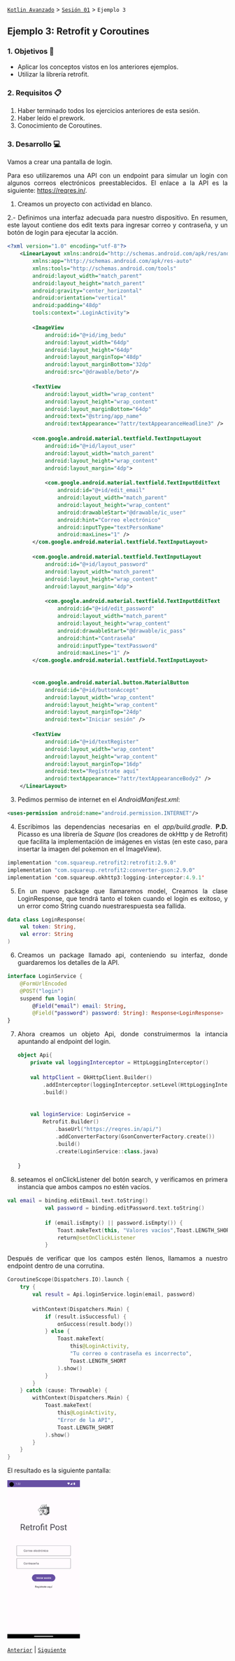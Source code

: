 [`Kotlin Avanzado`](../../Readme.md) > [`Sesión 01`](..#readme) > `Ejemplo 3`

## Ejemplo 3: Retrofit y Coroutines

<div style="text-align: justify;">

### 1. Objetivos :dart:


- Aplicar los conceptos vistos en los anteriores ejemplos.
- Utilizar la librería retrofit.

### 2. Requisitos :clipboard:

1. Haber terminado todos los ejercicios anteriores de esta sesión.
2. Haber leído el prework.
3. Conocimiento de Coroutines.

### 3. Desarrollo :computer:

Vamos a crear una pantalla de  login.

Para eso utilizaremos una API con un endpoint para simular un login con algunos correos electrónicos preestablecidos. El enlace a la API es la siguiente:  https://reqres.in/.


1. Creamos un proyecto con actividad en blanco.

2.- Definimos una interfaz adecuada para nuestro dispositivo. En resumen, este layout contiene dos edit texts para ingresar correo y contraseña, y un botón de login para ejecutar la acción.

```xml
<?xml version="1.0" encoding="utf-8"?>
    <LinearLayout xmlns:android="http://schemas.android.com/apk/res/android"
        xmlns:app="http://schemas.android.com/apk/res-auto"
        xmlns:tools="http://schemas.android.com/tools"
        android:layout_width="match_parent"
        android:layout_height="match_parent"
        android:gravity="center_horizontal"
        android:orientation="vertical"
        android:padding="48dp"
        tools:context=".LoginActivity">

        <ImageView
            android:id="@+id/img_bedu"
            android:layout_width="64dp"
            android:layout_height="64dp"
            android:layout_marginTop="48dp"
            android:layout_marginBottom="32dp"
            android:src="@drawable/beto"/>

        <TextView
            android:layout_width="wrap_content"
            android:layout_height="wrap_content"
            android:layout_marginBottom="64dp"
            android:text="@string/app_name"
            android:textAppearance="?attr/textAppearanceHeadline3" />

        <com.google.android.material.textfield.TextInputLayout
            android:id="@+id/layout_user"
            android:layout_width="match_parent"
            android:layout_height="wrap_content"
            android:layout_margin="4dp">

            <com.google.android.material.textfield.TextInputEditText
                android:id="@+id/edit_email"
                android:layout_width="match_parent"
                android:layout_height="wrap_content"
                android:drawableStart="@drawable/ic_user"
                android:hint="Correo electrónico"
                android:inputType="textPersonName"
                android:maxLines="1" />
        </com.google.android.material.textfield.TextInputLayout>

        <com.google.android.material.textfield.TextInputLayout
            android:id="@+id/layout_password"
            android:layout_width="match_parent"
            android:layout_height="wrap_content"
            android:layout_margin="4dp">

            <com.google.android.material.textfield.TextInputEditText
                android:id="@+id/edit_password"
                android:layout_width="match_parent"
                android:layout_height="wrap_content"
                android:drawableStart="@drawable/ic_pass"
                android:hint="Contraseña"
                android:inputType="textPassword"
                android:maxLines="1" />
        </com.google.android.material.textfield.TextInputLayout>


        <com.google.android.material.button.MaterialButton
            android:id="@+id/buttonAccept"
            android:layout_width="wrap_content"
            android:layout_height="wrap_content"
            android:layout_marginTop="24dp"
            android:text="Iniciar sesión" />

        <TextView
            android:id="@+id/textRegister"
            android:layout_width="wrap_content"
            android:layout_height="wrap_content"
            android:layout_marginTop="16dp"
            android:text="Regístrate aquí"
            android:textAppearance="?attr/textAppearanceBody2" />
    </LinearLayout>
```

3. Pedimos permiso de internet en el *AndroidManifest.xml*:

```xml
<uses-permission android:name="android.permission.INTERNET"/>
```

4. Escribimos las dependencias necesarias en el *app/build.gradle*. **P.D.** Picasso es una librería de *Square* (los creadores de okHttp y de Retrofit) que facilita la implementación de imágenes en vistas (en este caso, para insertar la imagen del pokemon en el ImageView).

```kotlin
implementation "com.squareup.retrofit2:retrofit:2.9.0"
implementation "com.squareup.retrofit2:converter-gson:2.9.0"
implementation 'com.squareup.okhttp3:logging-interceptor:4.9.1'
```

5. En un nuevo package que llamaremos model, Creamos la clase LoginResponse, que tendrá tanto el token cuando el login es exitoso, y un error como String cuando nuestrarespuesta sea fallida.

```kotlin
data class LoginResponse(
    val token: String,
    val error: String
)
```

6. Creamos un package llamado api, conteniendo su interfaz, donde guardaremos los detalles de la API. 

```kotlin
interface LoginService {
    @FormUrlEncoded
    @POST("login")
    suspend fun login(
        @Field("email") email: String,
        @Field("password") password: String): Response<LoginResponse>
}
```
7. Ahora creamos un objeto Api, donde construimermos la intancia apuntando al endpoint del login.

   ```kotlin
   object Api{
       private val loggingInterceptor = HttpLoggingInterceptor()
   
       val httpClient = OkHttpClient.Builder()
           .addInterceptor(loggingInterceptor.setLevel(HttpLoggingInterceptor.Level.BODY))
           .build()
   
   
       val loginService: LoginService =
           Retrofit.Builder()
               .baseUrl("https://reqres.in/api/")
               .addConverterFactory(GsonConverterFactory.create())
               .build()
               .create(LoginService::class.java)
   
   }
   ```

8. seteamos el onClickListener del botón search, y verificamos en primera instancia que ambos campos no estén vacíos.

```kotlin 
val email = binding.editEmail.text.toString()
            val password = binding.editPassword.text.toString()

            if (email.isEmpty() || password.isEmpty()) {
                Toast.makeText(this, "Valores vacíos",Toast.LENGTH_SHORT).show()
                return@setOnClickListener
            }
```

Después de verificar que los campos estén llenos, llamamos a nuestro endpoint dentro de una corrutina.

```kotlin
CoroutineScope(Dispatchers.IO).launch {
    try {
        val result = Api.loginService.login(email, password)

        withContext(Dispatchers.Main) {
            if (result.isSuccessful) {
                onSuccess(result.body())
            } else {
                Toast.makeText(
                    this@LoginActivity,
                    "Tu correo o contraseña es incorrecto",
                    Toast.LENGTH_SHORT
                ).show()
            }
        }
    } catch (cause: Throwable) {
        withContext(Dispatchers.Main) {
            Toast.makeText(
                this@LoginActivity,
                "Error de la API",
                Toast.LENGTH_SHORT
            ).show()
        }
    }
}
```



El resultado es la siguiente pantalla:



<img src="images/01.png" width="33%">

[`Anterior`](../Reto-02#readme) | [`Siguiente`](../Proyecto#readme)      

</div>

